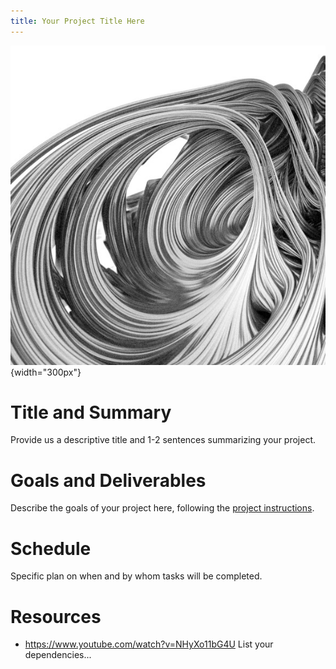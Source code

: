 ```yaml
---
title: Your Project Title Here
---
```


![Put a nice picture here](images/demo.jpg){width="300px"}

# Title and Summary

Provide us a descriptive title and 1-2 sentences summarizing your project.

# Goals and Deliverables

Describe the goals of your project here, following the
[project instructions](https://lgg.epfl.ch/teaching/ICG2019/icg_lectures/2019_project_instructions).

# Schedule

Specific plan on when and by whom tasks will be completed.

# Resources
- https://www.youtube.com/watch?v=NHyXo11bG4U
List your dependencies...
